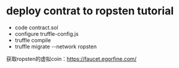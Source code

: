 # deploy contrat to ropsten tutorial

- code contract.sol
- configure truffle-config.js
- truffle compile
- truffle migrate --network ropsten

获取ropsten的虚拟coin：https://faucet.egorfine.com/
